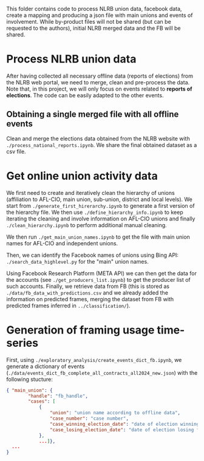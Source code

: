This folder contains code to process NLRB union data, facebook data, create a mapping and producing a json file with main unions and events of involvement. 
While by-product files will not be shared (but can be requested to the authors), initial NLRB merged data and the FB will be shared.

# Process NLRB union data

After having collected all necessary offline data (reports of elections) from the NLRB web portal, we need to merge, clean and pre-process the data. Note that, in this project, we will only focus on events related to **reports of elections**. The code can be easily adapted to the other events.

## Obtaining a single merged file with all offline events

Clean and merge the elections data obtained from the NLRB website with ``./process_national_reports.ipynb``. We share the final obtained dataset as a csv file.

# Get online union activity data 

We first need to create and iteratively clean the hierarchy of unions (affiliation to AFL-CIO, main union, sub-union, district and local levels).
We start from ``./generate_first_hirerarchy.ipynb`` to generate a first version of the hierarchy file. We then use ``./define_hierarchy_info.ipynb`` to keep iterating the cleaning and involve information on AFL-CIO unions and finally ``./clean_hierarchy.ipynb`` to perform additional manual cleaning.

We then run ``./get_main_union_names.ipynb`` to get the file with main union names for AFL-CIO and independent unions.

Then, we can identify the Facebook names of unions using Bing API: 
``./search_data_highlevel.py`` for the "main" union names.

Using Facebook Research Platform (META API) we can then get the data for the accounts (see ``./get_producers_list.ipynb``) to get the producer list of such accounts.
Finally, we retrieve data from FB (this is stored as ``./data/fb_data_with_predictions.csv`` and we already added the information on predicted frames, merging the dataset from FB with predicted frames inferred in ``../classification/``). 
# Generation of framing usage time-series

First, using ``./exploratory_analysis/create_events_dict_fb.ipynb``, we generate a dictionary of events (``./data/events_dict_fb_complete_all_contracts_all2024_new.json``) with the following stucture:
```json
{ "main_union": {
        "handle": "fb_handle",
        "cases": [
            {
                "union": "union name according to offline data",
                "case_number": "case number",
                "case_winning_election_date": "date of election winning for the case" or "None",
                "case_losing_election_date": "date of election losing for the case" or "None",
            },
            ...]},
  ...
}
```
